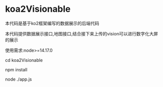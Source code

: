 # koa2Visionable

本代码是基于ko2框架编写的数据展示的后端代码

本代码提供数据展示接口,地图接口,结合接下来上传的vision可以进行数字化大屏的展示

使用需求:node>=14.17.0

cd koa2Visionable

npm install

node ./app.js
